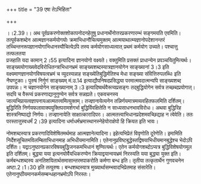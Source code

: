 +++
title = "39 एषा तेऽभिहिता"

+++
  
  
।।2.39।। अथ पूर्वप्रकरणोक्तशोकापनोदनहेतुषु प्रधानार्थेनोत्तरप्रकरणारम्भं
सङ्गमयति एवमिति। तत्पूर्वकशब्देन आत्मज्ञानकर्मयोगयोः
क्रमाभिधानौचित्यमुक्तम् आत्मयाथात्म्यज्ञानोपदेशानन्तरं
तच्चिन्तनरूपज्ञानयोगाभिधानस्यौचित्येऽपि तस्य कर्मयोगसाध्यत्वात् प्रथमं
कर्मयोग उच्यते। पश्चात्तु तत्फलतया  
प्रजहाति यदा कामान् 2।55 इत्यादिना ज्ञानयोगो वक्ष्यते। वक्तुमिति प्रसक्तं
प्राधान्येन प्रपञ्चयितुमित्यर्थः।
साङ्ख्ययोगाख्यवेदविरोधितन्त्राभिधानभ्रमं साङ्ख्यशब्दस्यात्रज्ञानयोगेन
साङ्ख्यानां 3।3 इति वक्ष्यमाणज्ञानयोगविषयत्वभ्रमं च व्युदस्यन्नाह
सङ्ख्येतिबुद्धिर्मतिश्च मेधा सङ्ख्या संवित्तिरुपलब्धिः इति
नैघण्टुकाः। पुरुषं निर्गुणं साङ्ख्यम् मं.उ.14 इत्याद्यौपनिषदप्रसिद्ध्या
परमात्मवदात्मन्यपि साङ्ख्यशब्द उपपन्नः। न चज्ञानयोगेन साङ्ख्यानाम् 3।3
इत्यादिष्वर्थवैरूप्यप्रसङ्गः तद्बुद्धियोगेन सर्वत्र तच्छब्दप्रयोगात्।
सदपि च वैरूप्यं प्रकरणाद्यानुगुण्येन सर्वत्र सन्नह्यते। एकवचनस्य
जात्यभिप्रायत्वज्ञापनायआत्मतत्त्वमित्युक्तम्। तज्ज्ञानायेत्यनेन
तन्निर्णयमात्रमव्यवहितफलमिति दर्शितम्। बुद्धिरिति
निर्णयफलावाक्ययुक्तिपरामर्शगर्भा बुद्धिर्विवक्षितेति न
साध्यसाधनभावविरोधः। अथवा बुद्धिरिह शास्त्रनिष्पाद्यो
निर्णयः। तज्ज्ञानायेति साक्षात्कारादिपरः।
आत्मतत्त्वाभिधानप्रदेशमवच्छिद्याह न त्वेवेति। ततः परस्तात्तुस्वधर्मं
2।39 इत्यादिना धर्माधर्मभ्रमास्थानस्नेहेयोराक्षेपो हि क्रियत इति भावः।  
  
  
नोमशब्दस्यात्र प्रकरणादिविशेषितमर्थमाह आत्मज्ञानेत्यादिना।
इहेत्यभिप्रेतं विवृणोति दूरेणेति। इमामिति निर्देशसूचितमविलम्बिताभिधानमाह
अभिधीयमानामिति। एतेनानुप्रविष्टबुद्धेस्तद्विषयाभिधीयमानबुद्धेश्च भेदोऽपि
दर्शितः। यद्वाऽनुष्ठानप्रकारविषयबुद्धिजनकमभिधानं शृण्वित्यर्थः। एतेन
कर्मयोगशब्दोऽप्यत्र बुद्धिविशेषयोगमूल इति दर्शितम्। बुद्ध्या यया
इत्यनयोर्वैयधिकरण्येन क्रियाद्वयान्वयभ्रमं निरस्यति यया बुद्ध्या युक्त
इति। कर्मबन्धशब्दस्य अनतिशयितार्थसमासान्तरमपाकरोति कर्मणा बन्ध
इति। तृतीया तत्कृतार्थेन गुणवचनेन अष्टा.2।1।30 इति तत्पुरुषः।
बन्धशब्दस्यात्र मुख्यार्थासम्भवादभिप्रेतमाह संसारेति।
एतेनानुष्ठीयमानकर्मसम्बन्धहानभ्रमोऽपि निरस्तः।  
  
  
  
